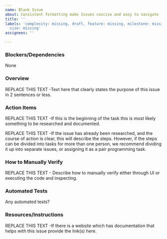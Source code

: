 ```yaml
---
name: Blank Issue
about: Consistent formatting make Issues concise and easy to navigate
title: ''
labels: 'complexity: missing, draft, feature: missing, milestone: missing, role: missing,
  size: missing'
assignees: ''

---
```


### Blockers/Dependencies
None

### Overview
REPLACE THIS TEXT -Text here that clearly states the purpose of this issue in 2 sentences or less.

### Action Items
REPLACE THIS TEXT -If this is the beginning of the task this is most likely something to be researched and documented.

REPLACE THIS TEXT -If the issue has already been researched, and the course of action is clear, this will describe the steps.  However, if the steps can be divided into tasks for more than one person, we recommend dividing it up into separate issues, or assigning it as a pair programming task.

### How to Manually Verify
REPLACE THIS TEXT - Describe how to manually verify either through UI or executing the code and inspecting.

### Automated Tests
Any automated tests?

### Resources/Instructions
REPLACE THIS TEXT -If there is a website which has documentation that helps with this issue provide the link(s) here.
